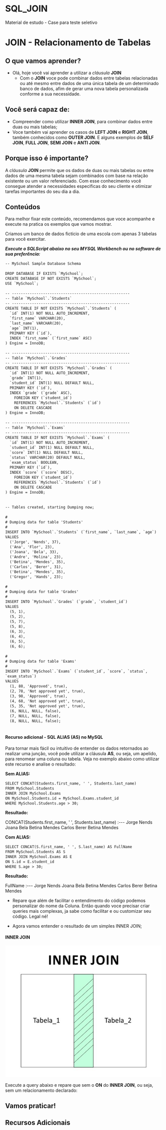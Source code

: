 # SQL_JOIN
Material de estudo - Case para teste seletivo

# JOIN - Relacionamento de Tabelas

## O que vamos aprender?

  * Olá, hoje você vai aprender a utilizar a *cláusula* **JOIN**
    - Com o **JOIN** voce pode combinar dados entre tabelas relacionadas ou até mesmo entre dados de uma única tabela de um determinado banco de dados, afim de gerar uma nova tabela personalizada conforme a sua necessidade.


## Você será capaz de:

  * Compreender como utilizar **INNER JOIN**, para combinar dados entre duas ou mais tabelas;
  * Voce também vai aprender os casos de **LEFT JOIN** e **RIGHT JOIN**, também conhecidos como **OUTER JOIN**.
  E alguns exemplos de **SELF JOIN**, **FULL JOIN**, **SEMI JOIN** e **ANTI JOIN**. 


## Porque isso é importante?

  A *cláusula* **JOIN** permite que os dados de duas ou mais tabelas ou entre dados de uma mesma tabela sejam combinados com base na relação existente ou um valor referenciado. Com esse conhecimento você consegue atender a necessidades especificas do seu cliente e otimizar tarefas importantes do seu dia a dia.


## Conteúdos

  Para melhor fixar este conteúdo, recomendamos que voce acompanhe e execute na pratica os exemplos que vamos mostrar.

  Criamos um banco de dados fictício de uma escola com apenas 3 tabelas para você exercitar.

  
  ***Execute o SQLScript abaixo no seu MYSQL Workbench ou no software de sua preferência:***

  ```
  -- MySchool Sample Database Schema

  DROP DATABASE IF EXISTS `MySchool`;
  CREATE DATABASE IF NOT EXISTS `MySchool`;
  USE `MySchool`;

  -- -----------------------------------------------------
  -- Table `MySchool`.`Students`
  -- -----------------------------------------------------
  CREATE TABLE IF NOT EXISTS `MySchool`.`Students` (
    `id` INT(1) NOT NULL AUTO_INCREMENT,
    `first_name` VARCHAR(20),
    `last_name` VARCHAR(20),
    `age` INT(1),
    PRIMARY KEY (`id`),
    INDEX `first_name` (`first_name` ASC)
  ) Engine = InnoDB;

  -- -----------------------------------------------------
  -- Table `MySchool`.`Grades`
  -- -----------------------------------------------------
  CREATE TABLE IF NOT EXISTS `MySchool`.`Grades` (
    `id` INT(1) NOT NULL AUTO_INCREMENT,
    `grade` INT(1),
    `student_id` INT(1) NULL DEFAULT NULL,
    PRIMARY KEY (`id`),
    INDEX `grade` (`grade` ASC),
      FOREIGN KEY (`student_id`)
      REFERENCES `MySchool`.`Students` (`id`)
      ON DELETE CASCADE
  ) Engine = InnoDB;

  -- -----------------------------------------------------
  -- Table `MySchool`.`Exams`
  -- -----------------------------------------------------
  CREATE TABLE IF NOT EXISTS `MySchool`.`Exams` (
    `id` INT(1) NOT NULL AUTO_INCREMENT,
    `student_id` INT(1) NULL DEFAULT NULL,
    `score` INT(1) NULL DEFAULT NULL,
    `status` VARCHAR(20) DEFAULT NULL,
    `exam_status` BOOLEAN,
    PRIMARY KEY (`id`),
    INDEX `score` (`score` DESC),
      FOREIGN KEY (`student_id`)
      REFERENCES `MySchool`.`Students` (`id`)
      ON DELETE CASCADE
  ) Engine = InnoDB;


  -- Tables created, starting Dumping now;

  #
  # Dumping data for table 'Students'
  #
  INSERT INTO `MySchool`.`Students` (`first_name`, `last_name`, `age`)
  VALUES
    ('Jorge', 'Nends', 37),
    ('Ana', 'Flor', 23),
    ('Joana', 'Bela', 33),
    ('Andre', 'Molina', 23),
    ('Betina', 'Mendes', 35),
    ('Carlos', 'Berer', 31),
    ('Betina', 'Mendes', 35),
    ('Gregor', 'Hands', 23);

  #
  # Dumping data for table 'Grades'
  #
  INSERT INTO `MySchool`.`Grades` (`grade`, `student_id`)
  VALUES
    (5, 1),
    (5, 2),
    (5, 7),
    (5, 8),
    (6, 3),
    (6, 4),
    (6, 5),
    (6, 6);

  #
  # Dumping data for table 'Exams'
  #
  INSERT INTO `MySchool`.`Exams` (`student_id`, `score`, `status`, `exam_status`)
  VALUES
    (1, 88, 'Approved', true),
    (2, 78, 'Not approved yet', true),
    (3, 98, 'Approved', true),
    (4, 68, 'Not approved yet', true),
    (5, 35, 'Not approved yet', true),
    (6, NULL, NULL, false),
    (7, NULL, NULL, false),
    (8, NULL, NULL, false);
    
  ```


  #### Recurso adicional - SQL ALIAS (AS) no MySQL

  Para tornar mais fácil ou intuitivo de entender os dados retornados ao realizar uma junção, você pode utilizar a cláusula **AS**, ou seja, um apelido, para renomear uma coluna ou tabela. Veja no exemplo abaixo como utilizar este recurso e analise o resultado:

  **Sem ALIAS:**

  ```
  SELECT CONCAT(Students.first_name, ' ', Students.last_name) 
  FROM MySchool.Students
  INNER JOIN MySchool.Exams
  ON MySchool.Students.id = MySchool.Exams.student_id
  WHERE MySchool.Students.age > 30;
  ```

  **Resultado:**

  CONCAT(Students.first_name, ' ', Students.last_name)
  :---
  Jorge Nends
  Joana Bela
  Betina Mendes
  Carlos Berer
  Betina Mendes

  
  **Com ALIAS:**

  ```
  SELECT CONCAT(S.first_name, ' ', S.last_name) AS FullName
  FROM MySchool.Students AS S
  INNER JOIN MySchool.Exams AS E
  ON S.id = E.student_id
  WHERE S.age > 30;
  ```

  **Resultado:**

  FullName
  :---
  Jorge Nends
  Joana Bela
  Betina Mendes
  Carlos Berer
  Betina Mendes


  * Repare que além de facilitar o entendimento do código podemos personalizar do nome da Coluna. Então quando voce precisar criar queries mais complexas, ja sabe como facilitar e ou customizar seu código. Legal né!
  
  * Agora vamos entender o resultado de um simples INNER JOIN;


 #### INNER JOIN

 ![Screenshot](INNER_JOIN.jpg)

 Execute a query abaixo e repare que sem o **ON** do **INNER JOIN**, ou seja, sem um relacionamento declarado:





## Vamos praticar!

  

## Recursos Adicionais
